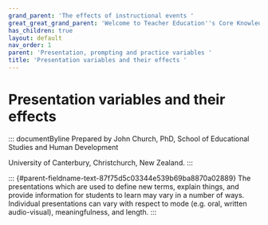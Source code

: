 ```yaml
---
grand_parent: 'The effects of instructional events '
great_great_grand_parent: 'Welcome to Teacher Education''s Core Knowledge and Skills.'
has_children: true
layout: default
nav_order: 1
parent: 'Presentation, prompting and practice variables '
title: 'Presentation variables and their effects '
---
```

# Presentation variables and their effects 


::: documentByline
Prepared by John Church, PhD, School of Educational Studies and Human
Development

University of Canterbury, Christchurch, New Zealand.
:::

::: {#parent-fieldname-text-87f75d5c03344e539b69ba8870a02889}
The presentations which are used to define new terms, explain things,
and provide information for students to learn may vary in a number of
ways. Individual presentations can vary with respect to mode (e.g. oral,
written audio-visual), meaningfulness, and length.
:::
